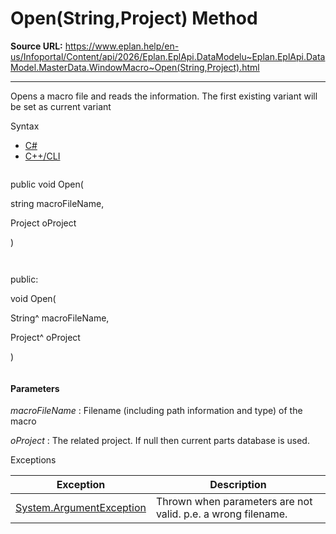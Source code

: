 # Open(String,Project) Method

**Source URL:** https://www.eplan.help/en-us/Infoportal/Content/api/2026/Eplan.EplApi.DataModelu~Eplan.EplApi.DataModel.MasterData.WindowMacro~Open(String,Project).html

---

Opens a macro file and reads the information. The first existing variant will be set as current variant

Syntax

- [C#](#i-syntax-CS)
- [C++/CLI](#i-syntax-CPP2005)

```
```
public void Open( 

   string macroFileName,

   Project oProject

)
```
```

```
```
public:

void Open( 

   String^ macroFileName,

   Project^ oProject

)
```
```

#### Parameters

*macroFileName*
:   Filename (including path information and type) of the macro

*oProject*
:   The related project. If null then current parts database is used.

Exceptions

| Exception | Description |
| --- | --- |
| [System.ArgumentException](#) | Thrown when parameters are not valid. p.e. a wrong filename. |
